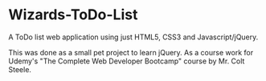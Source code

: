 # Wizards-ToDo-List
A ToDo list web application using just HTML5, CSS3 and Javascript/jQuery. 

This was done as a small pet project to learn jQuery.
As a course work for Udemy's "The Complete Web Developer Bootcamp" course by Mr. Colt Steele. 

